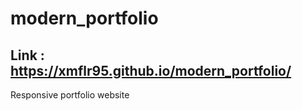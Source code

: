 # modern_portfolio

## Link : <https://xmflr95.github.io/modern_portfolio/>

Responsive portfolio website
